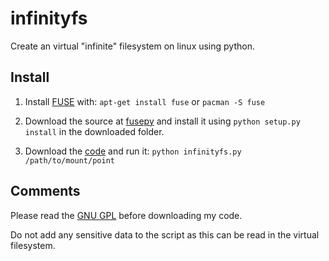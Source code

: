 infinityfs
==========

Create an virtual "infinite" filesystem on linux using python.

## Install

1. Install [FUSE](http://fuse.sourceforge.net/) with:
`apt-get install fuse`
or
`pacman -S fuse`

2. Download the source at [fusepy](https://github.com/terencehonles/fusepy) and install it using 
`python setup.py install` in the downloaded folder.

3. Download the [code](./infinityfs.py) and run it:
`python infinityfs.py /path/to/mount/point`

## Comments
Please read the [GNU GPL](./LICENCE) before downloading my code.

Do not add any sensitive data to the script as this can be read in the virtual filesystem.
